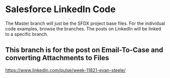 # Salesforce LinkedIn Code

The Master branch will just be the SFDX project base files. For the individual code examples, browse the branches. The posts on LinkedIn will be linked to a specific branch.

## This branch is for the post on Email-To-Case and converting Attachments to Files
https://www.linkedin.com/pulse/week-11821-evan-steele/
